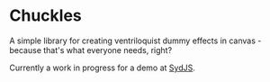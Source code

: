 Chuckles
========

A simple library for creating ventriloquist dummy effects in canvas - because that's what everyone needs, right?

Currently a work in progress for a demo at [SydJS](sydjs.com).